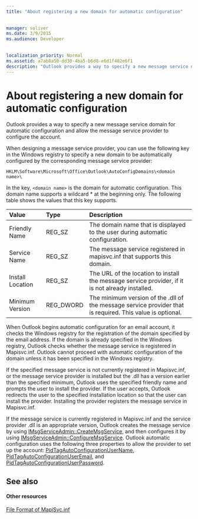```yaml
---
title: "About registering a new domain for automatic configuration"
 
 
manager: soliver
ms.date: 3/9/2015
ms.audience: Developer
 
 
localization_priority: Normal
ms.assetid: a7ab8a50-dd30-4ba5-b6d8-e6d1f482e6f1
description: "Outlook provides a way to specify a new message service domain for automatic configuration and allow the message service provider to configure the account."
---
```


# About registering a new domain for automatic configuration

Outlook provides a way to specify a new message service domain for automatic configuration and allow the message service provider to configure the account.
  
When designing a message service provider, you can use the following key in the Windows registry to specify a new domain to be automatically configured by the corresponding message service provider: 
  
 `HKLM\Software\Microsoft\Office\Outlook\AutoConfigDomains\<domain name>\`
  
In the key,  `<domain name>` is the domain for automatic configuration. This domain name supports a wildcard \* at the beginning only. The following table shows the values that this key supports. 
  
|**Value**|**Type**|**Description**|
|:-----|:-----|:-----|
|Friendly Name  <br/> |REG_SZ  <br/> |The domain name that is displayed to the user during automatic configuration.  <br/> |
|Service Name  <br/> |REG_SZ  <br/> |The message service registered in mapisvc.inf that supports this domain.  <br/> |
|Install Location  <br/> |REG_SZ  <br/> |The URL of the location to install the message service provider, if it is not already installed.  <br/> |
|Minimum Version  <br/> |REG_DWORD  <br/> |The minimum version of the .dll of the message service provider that is required. This value is optional.  <br/> |
   
When Outlook begins automatic configuration for an email account, it checks the Windows registry for the registration of the domain specified by the email address. If the domain is already specified in the Windows registry, Outlook checks whether the message service is registered in Mapisvc.inf. Outlook cannot proceed with automatic configuration of the domain unless it has been specified in the Windows registry.
  
If the specified message service is not currently registered in Mapisvc.inf, or the message service provider is installed but the .dll has a version earlier than the specified minimum, Outlook uses the specified friendly name and prompts the user to install the provider. If the user accepts, Outlook redirects the user to the specified installation location so that the user can install the provider. Installing the provider registers the message service in Mapisvc.inf.
  
If the message service is currently registered in Mapisvc.inf and the service provider .dll is an appropriate version, Outlook creates the message service by using [IMsgServiceAdmin::CreateMsgService](http://msdn.microsoft.com/library/0135f049-0311-45e5-9685-78597d599a4e%28Office.15%29.aspx), and then configures it by using [IMsgServiceAdmin::ConfigureMsgService](http://msdn.microsoft.com/library/a08f5905-2585-49ca-abb7-a77f2736f604%28Office.15%29.aspx). Outlook automatic configuration uses the following three properties to allow the provider to set up the account: [PidTagAutoConfigurationUserName](http://msdn.microsoft.com/library/05dfa0e2-4ab1-4f57-9009-6a815aca87bd%28Office.15%29.aspx), [PidTagAutoConfigurationUserEmail](http://msdn.microsoft.com/library/845140c8-5454-4b47-acec-ab5aff00b768%28Office.15%29.aspx), and [PidTagAutoConfigurationUserPassword](http://msdn.microsoft.com/library/d33e7c45-55d8-4dc1-ade9-605542d87e61%28Office.15%29.aspx).
  
## See also

#### Other resources

[File Format of MapiSvc.inf](http://msdn.microsoft.com/library/b48eda17-83a8-4dc4-85c8-4ca827d13d25%28Office.15%29.aspx)

